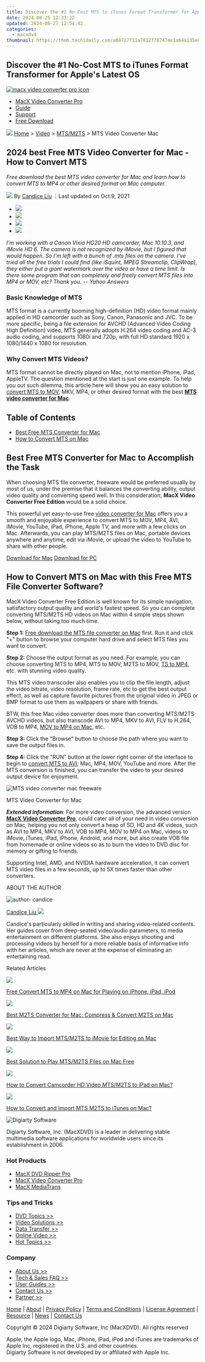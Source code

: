 ```yaml
---
title: Discover the #1 No-Cost MTS to iTunes Format Transformer for Apple's Latest OS
date: 2024-08-25 12:33:22
updated: 2024-08-27 12:54:42
categories:
  - macxdvd
thumbnail: https://thmb.techidaily.com/a08727f11a7832f787474e1a64a135e87ab43cd2d3040a1084f509333c65c397.jpg
---
```


## Discover the #1 No-Cost MTS to iTunes Format Transformer for Apple's Latest OS

[![macx video converter pro icon](https://www.macxdvd.com/mac-dvd-video-converter-how-to/../image-style/new-seo/icon11.png)](https://tools.techidaily.com/macxdvd/products/)

* [MacX Video Converter Pro](https://tools.techidaily.com/macxdvd/products/)
* [Guide](https://tools.techidaily.com/macxdvd/products/)
* [Support](https://tools.techidaily.com/macxdvd/products/)
* [Free Download](https://tools.techidaily.com/macxdvd/products/)



![](https://www.macxdvd.com/mac-dvd-video-converter-how-to/../image-style/new-seo/icon7.png) [Home](https://tools.techidaily.com/macxdvd/products/) \> [Video](https://tools.techidaily.com/macxdvd/products/) \> [MTS/M2TS](https://tools.techidaily.com/macxdvd/products/) \> MTS Video Converter Mac

## 2024 best Free MTS Video Converter for Mac - How to Convert MTS



_Free download the best MTS video converter for Mac and learn how to convert MTS to MP4 or other desired format on Mac computer._

![](https://www.macxdvd.com/mac-dvd-video-converter-how-to/../image-style/new-seo/icon6.png) By [Candice Liu](https://tools.techidaily.com/macxdvd/products/) ｜Last updated on Oct.9, 2021 

* [![](https://www.macxdvd.com/mac-dvd-video-converter-how-to/../image-style/new-seo/share-fa.jpg)](https://www.facebook.com/sharer/sharer.php?u=https://www.macxdvd.com/mac-dvd-video-converter-how-to/mts-video-converter-mac.htm)
* [![](https://www.macxdvd.com/mac-dvd-video-converter-how-to/../image-style/new-seo/share-tw.jpg)](https://twitter.com/intent/tweet?url=https://www.macxdvd.com/mac-dvd-video-converter-how-to/mts-video-converter-mac.htm)
* [![](https://www.macxdvd.com/mac-dvd-video-converter-how-to/../image-style/new-seo/share-email.jpg)](https://www.macxdvd.com/mac-dvd-video-converter-how-to/mailto:info@example.com?&subject=&body=https://www.macxdvd.com/mac-dvd-video-converter-how-to/mts-video-converter-mac.htm)
* [![](https://www.macxdvd.com/mac-dvd-video-converter-how-to/../image-style/new-seo/share-in.jpg)](https://www.linkedin.com/shareArticle?mini=true&url=https://www.macxdvd.com/mac-dvd-video-converter-how-to/mts-video-converter-mac.htm&title=&summary=https://www.macxdvd.com/mac-dvd-video-converter-how-to/mts-video-converter-mac.htm&source=)

_I'm working with a Canon Vixia HG20 HD camcorder, Mac 10.10.3, and iMovie HD 6\. The camera is not recognized by iMovie, but I figured that would happen. So I'm left with a bunch of .mts files on the camera. I've tried all the free trials I could find (like iSquint, MPEG Streamclip, ClipWrap), they either put a giant watermark over the video or have a time limit. Is there some program that can completely and freely convert MTS files into MP4 or MOV, etc? Thank you. -- Yahoo Answers_ 

### Basic Knowledge of MTS

MTS format is a currently booming high-definition (HD) video format mainly applied in HD camcorder such as Sony, Canon, Panasonic and JVC. To be more specific, being a file extension for AVCHD (Advanced Video Coding High Definition) video, MTS generally adopts H.264 video coding and AC-3 audio coding, and supports 1080i and 720p, with full HD standard 1920 x 1080/1440 x 1080 for resolution. 

### Why Convert MTS Videos?

MTS format cannot be directly played on Mac, not to mention iPhone, iPad, AppleTV. The question mentioned at the start is just one example. To help you out such dilemma, this article here will show you an easy solution to [convert MTS to MOV](https://tools.techidaily.com/macxdvd/products/), MKV, MP4, or other desired format with the best [**MTS video converter for Mac**](https://tools.techidaily.com/macxdvd/products/). 

## Table of Contents

* [Best Free MTS Converter for Mac](https://tools.techidaily.com/macxdvd/products/)
* [How to Convert MTS on Mac](https://tools.techidaily.com/macxdvd/products/)

## Best Free MTS Converter for Mac to Accomplish the Task

When choosing MTS file converter, freeware would be preferred usually by most of us, under the premise that it balances the converting ability, output video quality and converting speed well. In this consideration, **MacX Video Converter Free Edition** would be a solid choice.

 This powerful yet easy-to-use free [video converter for Mac](https://tools.techidaily.com/macxdvd/products/) offers you a smooth and enjoyable experience to convert MTS to MOV, MP4, AVI, iMovie, YouTube, iPad, iPhone, Apple TV, and more with a few clicks on Mac. Afterwards, you can play MTS/M2TS files on Mac, portable devices anywhere and anytime, edit via iMovie, or upload the video to YouTube to share with other people. 

[Download for Mac](https://tools.techidaily.com/macxdvd/products/) [Download for PC](https://tools.techidaily.com/macxdvd/products/) 

## How to Convert MTS on Mac with this Free MTS File Converter Software?

MacX Video Converter Free Edition is well known for its simple navigation, satisfactory output quality and world's fastest speed. So you can complete converting MTS/M2TS HD videos on Mac within 4 simple steps shown below, without taking too much time. 

**Step 1:** [Free download the MTS file converter on Mac](https://tools.techidaily.com/macxdvd/products/) first. Run it and click "+" button to browse your computer hard drive and select MTS files you want to convert. 

**Step 2:** Choose the output format as you need. For example, you can choose converting MTS to MP4, MTS to MOV, M2TS to MOV, [TS to MP4](https://tools.techidaily.com/macxdvd/products/), etc. with stunning video quality. 

This MTS video transcoder also enables you to clip the file length, adjust the video bitrate, video resolution, frame rate, etc to get the best output effect, as well as capture favorite pictures from the original video in JPEG or BMP format to use them as wallpapers or share with friends.

BTW, this free Mac video converter does more than converting MTS/M2TS AVCHD videos, but also transcode AVI to MP4, MKV to AVI, FLV to H.264, VOB to MP4, [MOV to MP4 on Mac](https://tools.techidaily.com/macxdvd/products/), etc.

**Step 3:** Click the "Browse" button to choose the path where you want to save the output files in.

**Step 4:** Click the "RUN" button at the lower right corner of the interface to begin to [convert MTS to AVI](https://tools.techidaily.com/macxdvd/products/), Mac, MP4, MOV, YouTube and more. After the MTS conversion is finished, you can transfer the video to your desired output device for enjoyment. 

![MTS video converter mac freeware](https://www.macxdvd.com/mac-dvd-video-converter-how-to/article-image/mvcf-converter-1.png) 

MTS Video Converter for Mac

**_Extended information_**: For more video conversion, the advanced version [**MacX Video Converter Pro**](https://tools.techidaily.com/macxdvd/products/), could cater all of your need in video conversion on Mac, helping you not only convert a heap of SD, HD and 4K videos, such as AVI to MP4, MKV to AVI, VOB to MP4, MOV to MP4 on Mac, videos to iMovie, iTunes, iPad, iPhone, Android, and more, but also create VOB file from homemade or online videos so as to burn the video to DVD disc for memory or gifting to friends. 

Supporting Intel, AMD, and NVIDIA hardware acceleration, it can convert MTS video files in a few seconds, up to 5X times faster than other converters. 

ABOUT THE AUTHOR

![author- candice](https://www.macxdvd.com/mac-dvd-video-converter-how-to/../image-style/new-seo/candice.png) 

[Candice Liu ![](https://www.macxdvd.com/mac-dvd-video-converter-how-to/../image-style/new-seo/share-in1.jpg)](https://www.linkedin.com/in/candice-liu-444483a3/) 

Candice's particularly skilled in writing and sharing video-related contents. Her guides cover from deep-seated video/audio parameters, to media entertainment on different platforms. She also enjoys shooting and processing videos by herself for a more reliable basis of informative info with her articles, which are never at the expense of eliminating an entertaining read.



Related Articles

![](https://www.macxdvd.com/mac-dvd-video-converter-how-to/../image-style/new-seo/pic7.jpg)

[Free Convert MTS to MP4 on Mac for Playing on iPhone, iPad, iPod](https://tools.techidaily.com/macxdvd/products/) 

![](https://www.macxdvd.com/mac-dvd-video-converter-how-to/../image-style/new-seo/pic6.jpg)

[Best M2TS Converter for Mac: Compress & Convert M2TS on Mac](https://tools.techidaily.com/macxdvd/products/) 

![](https://www.macxdvd.com/mac-dvd-video-converter-how-to/../image-style/new-seo/pic5.jpg)

[Best Way to Import MTS/M2TS to iMovie for Editing on Mac](https://tools.techidaily.com/macxdvd/products/) 

![](https://www.macxdvd.com/mac-dvd-video-converter-how-to/../image-style/new-seo/pic4.jpg)

[Best Solution to Play MTS/M2TS Files on Mac Free](https://tools.techidaily.com/macxdvd/products/) 

![](https://www.macxdvd.com/mac-dvd-video-converter-how-to/../image-style/new-seo/pic3.jpg)

[How to Convert Camcorder HD Video MTS/M2TS to iPad on Mac?](https://tools.techidaily.com/macxdvd/products/) 

![](https://www.macxdvd.com/mac-dvd-video-converter-how-to/../image-style/new-seo/pic2.jpg)

[How to Convert and Import MTS M2TS to iTunes on Mac?](https://tools.techidaily.com/macxdvd/products/) 



![Digiarty Software](https://www.macxdvd.com/mac-dvd-video-converter-how-to/../icon/logo.png) 

Digiarty Software, Inc. (MacXDVD) is a leader in delivering stable multimedia software applications for worldwide users since its establishment in 2006.

### Hot Products

* [MacX DVD Ripper Pro](https://tools.techidaily.com/macxdvd/products/)
* [MacX Video Converter Pro](https://tools.techidaily.com/macxdvd/products/)
* [MacX MediaTrans](https://tools.techidaily.com/macxdvd/products/)

### Tips and Tricks

* [DVD Topics >>](https://tools.techidaily.com/macxdvd/products/)
* [Video Solutions >>](https://tools.techidaily.com/macxdvd/products/)
* [Data Transfer >>](https://tools.techidaily.com/macxdvd/products/)
* [Online Video >>](https://tools.techidaily.com/macxdvd/products/)
* [Hot Topics >>](https://tools.techidaily.com/macxdvd/products/)

### Company

* [About Us >>](https://tools.techidaily.com/macxdvd/products/)
* [Tech & Sales FAQ >>](https://tools.techidaily.com/macxdvd/products/)
* [User Guides >>](https://tools.techidaily.com/macxdvd/products/)
* [Contact Us >>](https://tools.techidaily.com/macxdvd/products/)
* [Partner >>](https://tools.techidaily.com/macxdvd/products/)



[Home](https://tools.techidaily.com/macxdvd/products/) | [About](https://tools.techidaily.com/macxdvd/products/) | [Privacy Policy](https://tools.techidaily.com/macxdvd/products/) | [Terms and Conditions](https://tools.techidaily.com/macxdvd/products/) | [License Agreement](https://tools.techidaily.com/macxdvd/products/) | [Resource](https://tools.techidaily.com/macxdvd/products/) | [News](https://tools.techidaily.com/macxdvd/products/) | [Contact Us](https://tools.techidaily.com/macxdvd/products/)

Copyright © 2024 Digiarty Software, Inc (MacXDVD). All rights reserved

Apple, the Apple logo, Mac, iPhone, iPad, iPod and iTunes are trademarks of Apple Inc, registered in the U.S. and other countries.  
Digiarty Software is not developed by or affiliated with Apple Inc.

<ins class="adsbygoogle"
     style="display:block"
     data-ad-format="autorelaxed"
     data-ad-client="ca-pub-7571918770474297"
     data-ad-slot="1223367746"></ins>



<ins class="adsbygoogle"
     style="display:block"
     data-ad-client="ca-pub-7571918770474297"
     data-ad-slot="8358498916"
     data-ad-format="auto"
     data-full-width-responsive="true"></ins>
